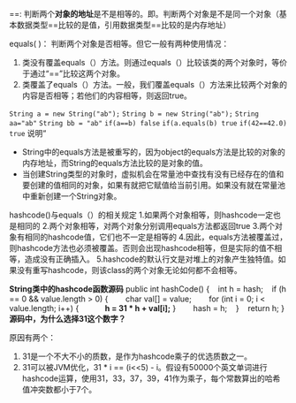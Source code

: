 
==:
判断两个**对象的地址**是不是相等的。即。判断两个对象是不是同一个对象（基本数据类型==比较的是值，引用数据类型==比较的是内存地址）

equals( )：
判断两个对象是否相等。但它一般有两种使用情况：
1. 类没有覆盖equals（）方法。则通过equals（）比较该类的两个对象时，等价于通过“==”比较这两个对象。
2. 类覆盖了equals（）方法。一般，我们覆盖equals（）方法来比较两个对象的内容是否相等；若他们的内容相等，则返回true。

`String a = new String("ab");`
`String b = new String("ab");`
`String aa="ab"`
`String bb = "ab"`
`if(a==b) false`
`if(a.equals(b) true`
`if(42==42.0) true`
说明“

* String中的equals方法是被重写的，因为object的equals方法是比较的对象的内存地址，而String的equals方法比较的是对象的值。
* 当创建String类型的对象时，虚拟机会在常量池中查找有没有已经存在的值和要创建的值相同的对象，如果有就把它赋值给当前引用。如果没有就在常量池中重新创建一个String对象。

hashcode()与equals（）的相关规定
1.如果两个对象相等，则hashcode一定也是相同的
2.两个对象相等，对两个对象分别调用equals方法都返回true
3.两个对象有相同的hashcode值，它们也不一定是相等的
4.因此，equals方法被覆盖过，则hashcode方法也必须被覆盖。否则会出现hashcode相等，但是实际的值不相等，造成没有正确插入。
5.hashcode的默认行文是对堆上的对象产生独特值。如果没有重写hashcode，则该class的两个对象无论如何都不会相等。 


**String类中的hashcode函数源码**
public int hashCode() {   
int h = hash;   
if (h == 0 && value.length > 0) 
{       
char val[] = value;       
    for (int i = 0; i < value.length; i++)
    {           
       **h = 31 * h + val[i];**
    }        
    hash = h;   
}    
return h;
}
**源码中，为什么选择31这个数字？**

原因有两个：
1. 31是一个不大不小的质数，是作为hashcode乘子的优选质数之一。
2. 31可以被JVM优化，31 * i == (i<<5) - i。假设有50000个英文单词进行hashcode运算，使用31，33，37，39，41作为乘子，每个常数算出的哈希值冲突数都小于7个。

